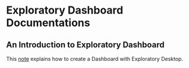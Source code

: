# Exploratory Dashboard Documentations

## An Introduction to Exploratory Dashboard

This [note](https://exploratory.io/note/2ac8ae888097/0937480844541865) explains how to create a Dashboard with Exploratory Desktop.
